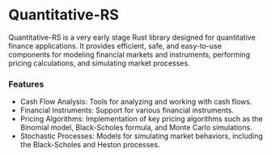 # Quantitative-RS

Quantitative-RS is a very early stage Rust library designed for quantitative finance applications. It provides efficient, safe, and easy-to-use components for modeling financial markets and instruments, performing pricing calculations, and simulating market processes.

### Features

- Cash Flow Analysis: Tools for analyzing and working with cash flows.
- Financial Instruments: Support for various financial instruments.
- Pricing Algorithms: Implementation of key pricing algorithms such as the Binomial model, Black-Scholes formula, and Monte Carlo simulations.
- Stochastic Processes: Models for simulating market behaviors, including the Black-Scholes and Heston processes.